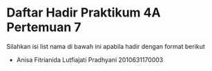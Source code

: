 # Daftar Hadir Praktikum 4A Pertemuan 7
Silahkan isi list nama di bawah ini apabila hadir dengan format berikut
- Anisa Fitrianida Lutfiajati Pradhyani 2010631170003
